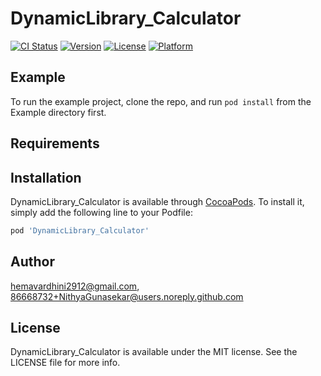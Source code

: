 # DynamicLibrary_Calculator

[![CI Status](https://img.shields.io/travis/hemavardhini2912@gmail.com/DynamicLibrary_Calculator.svg?style=flat)](https://travis-ci.org/hemavardhini2912@gmail.com/DynamicLibrary_Calculator)
[![Version](https://img.shields.io/cocoapods/v/DynamicLibrary_Calculator.svg?style=flat)](https://cocoapods.org/pods/DynamicLibrary_Calculator)
[![License](https://img.shields.io/cocoapods/l/DynamicLibrary_Calculator.svg?style=flat)](https://cocoapods.org/pods/DynamicLibrary_Calculator)
[![Platform](https://img.shields.io/cocoapods/p/DynamicLibrary_Calculator.svg?style=flat)](https://cocoapods.org/pods/DynamicLibrary_Calculator)

## Example

To run the example project, clone the repo, and run `pod install` from the Example directory first.

## Requirements

## Installation

DynamicLibrary_Calculator is available through [CocoaPods](https://cocoapods.org). To install
it, simply add the following line to your Podfile:

```ruby
pod 'DynamicLibrary_Calculator'
```

## Author

hemavardhini2912@gmail.com, 86668732+NithyaGunasekar@users.noreply.github.com

## License

DynamicLibrary_Calculator is available under the MIT license. See the LICENSE file for more info.
